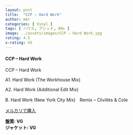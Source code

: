 ```yaml
---
layout: post
title:  "CCP – Hard Work"
author: mmr
categories: [ Vinyl ]
tags: [ ハウス, アシッド, 80s ]
image: ../assets/images/CCP – Hard Work.jpg
rating: 4.5
v-rating: VG
---
```


#### CCP – Hard Work

CCP – Hard Work

A1. Hard Work (The Workhouse Mix)

A2. Hard Work (Additional Edit Mix)

B. Hard Work (New York City Mix)　Remix – Clivillés & Cole

[メルカリで購入](https://jp.mercari.com/item/m34295576737?afid=6142608987)

<div class="mt-4 mb-4 d-flex align-items-center">
<strong class="mr-1">盤質: VG</strong>
</div>
<div class="mt-4 mb-4 d-flex align-items-center">
<strong class="mr-1">ジャケット: VG</strong>
</div>
